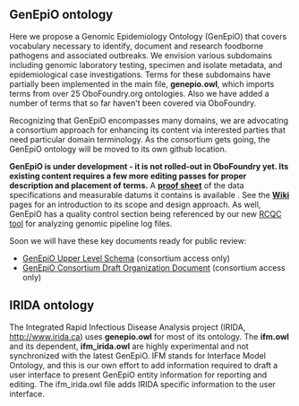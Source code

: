 ## GenEpiO ontology

Here we propose a Genomic Epidemiology Ontology (GenEpiO) that covers vocabulary necessary to identify, document and research foodborne pathogens and associated outbreaks.  We envision various subdomains including genomic laboratory testing, specimen and isolate metadata, and epidemiological case investigations.  Terms for these subdomains have partially been implemented in the main file, **genepio.owl**, which imports terms from over 25 OboFoundry.org ontologies.  Also we have added a number of terms that so far haven't been covered via OboFoundry.  

Recognizing that GenEpiO encompasses many domains, we are advocating a consortium approach for enhancing its content via interested parties that need particular domain terminology.  As the consortium gets going, the GenEpiO ontology will be moved to its own github location.

**GenEpiO is under development - it is not rolled-out in OboFoundry yet.  Its existing content requires a few more editing passes for proper description and placement of terms.**  A **[proof sheet](http://htmlpreview.github.io/?https://github.com/GenEpiO/genepio/blob/master/proofsheet/index.html)** of the data specifications and measurable datums it contains is available .  See the **[Wiki](https://github.com/GenEpiO/genepio/wiki)** pages for an introduction to its scope and design approach.  As well, GenEpiO has a quality control section being referenced by our new [RCQC tool](https://github.com/Public-Health-Bioinformatics/rcqc) for analyzing genomic pipeline log files.

Soon we will have these key documents ready for public review:
* [GenEpiO Upper Level Schema](https://docs.google.com/spreadsheets/d/1uiM1c9bsQbCLZnhpgeEEWDPKyCudnAAxdl0a1p9fKTU) (consortium access only)
* [GenEpiO Consortium Draft Organization Document](https://docs.google.com/document/d/1jPVtpEVq_SHc7PVxxK6VAHMmeaHOgrvoKedtJPpest8) (consortium access only)

## IRIDA ontology

The Integrated Rapid Infectious Disease Analysis project (IRIDA, http://www.irida.ca) uses **genepio.owl** for most of its ontology. The **ifm.owl** and its dependent, **ifm_irida.owl** are highly experimental and not synchronized with the latest GenEpiO.  IFM stands for Interface Model Ontology, and this is our own effort to add information required to draft a user interface to present GenEpiO entity information for reporting and editing.  The ifm_irida.owl file adds IRIDA specific information to the user interface.
